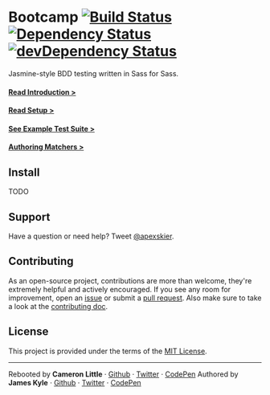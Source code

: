 Bootcamp [![Build Status](https://travis-ci.org/apexskier/bootcamp.png?branch=master)](https://travis-ci.org/apexskier/bootcamp) [![Dependency Status](https://david-dm.org/apexskier/bootcamp.png)](https://david-dm.org/apexskier/bootcamp) [![devDependency Status](https://david-dm.org/apexskier/bootcamp/dev-status.png)](https://david-dm.org/apexskier/bootcamp#info=devDependencies)
========

Jasmine-style BDD testing written in Sass for Sass.

#### [Read Introduction >](https://github.com/apexskier/bootcamp/wiki/Introduction)
#### [Read Setup >](https://github.com/apexskier/bootcamp/wiki/Setup)
#### [See Example Test Suite >](https://github.com/apexskier/bootcamp/wiki/Example-Test-Suite)
#### [Authoring Matchers >](https://github.com/apexskier/bootcamp/wiki/Authoring-Matchers)

## Install

TODO

## Support

Have a question or need help? Tweet [@apexskier](https://twitter.com/apexskier).

## Contributing

As an open-source project, contributions are more than welcome, they're
extremely helpful and actively encouraged. If you see any room for improvement,
open an [issue](https://github.com/apexskier/bootcamp/issues) or submit a [pull
request](https://github.com/apexskier/bootcamp/pulls). Also make sure to take a
look at the [contributing doc](CONTRIBUTING.md).

## License

This project is provided under the terms of the [MIT License](LICENSE).

---

Rebooted by **Cameron Little** · [Github](https://github.com/apexskier) · [Twitter](https://twitter.com/apexskier) · [CodePen](https://codepen.com/apexskier)
Authored by **James Kyle** · [Github](https://github.com/thejameskyle) · [Twitter](https://twitter.com/thejameskyle) · [CodePen](https://codepen.com/thejameskyle)
